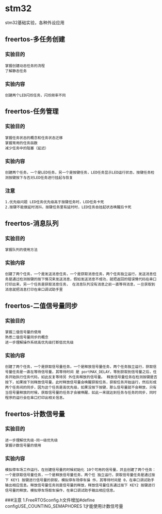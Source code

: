 # stm32
stm32基础实验，各种外设应用

## freertos-多任务创建
### 实验目的
    掌握创建动态任务的流程
    了解静态任务
### 实验内容
    创建两个LED闪烁任务，闪烁频率不同

## freertos-任务管理
### 实验目的
    掌握任务状态的概念和任务状态迁移
    掌握常用的任务函数
    减少任务中的阻塞（延迟）
### 实验内容
    创建两个任务，一个是LED任务，另一个是按键任务，LED任务显示LED运行状态，按键任务检测按键按下与否对LED任务进行挂起与恢复
### 注意
    1.优先级问题 LED任务优先级高于按键任务时，LED任务卡死
    2.按键不能做延时消抖，按键任务里有延时时，LED任务自挂起状态唤醒后卡死

## freertos-消息队列
### 实验目的
    掌握队列的使用方法
### 实验内容
    创建了两个任务，一个是发送消息任务，一个是获取消息任务，两个任务独立运行，发送消息任务是通过检测按键的按下情况来发送消息，假如发送消息不成功，就把返回的错误情代码在串口打印出来，另一个任务是获取消息任务， 在消息队列没有消息之前一直等待消息，一旦获取到消息就把消息打印在串口调试助手里

## freertos-二值信号量同步
### 实验目的
    掌握二值信号量的使用
    熟悉二值信号量同步的概念
    进一步理解操作系统高优先级打断低优先级
### 实验内容
    创建了两个任务，一个是获取信号量任务，一个是释放信号量任务，两个任务独立运行，获取信号量任务是一直在等待信号量，其等待时间 是 portMAX_DELAY，等到获取到信号量之后，任务开始执行任务代码，如此反复等待另 外任务释放的信号量。 释放信号量任务在检测按键是否按下，如果按下则释放信号量，此时释放信号量会唤醒获取任务，获取任务开始运行，然后形成两个任务间的同步，因为这个任务是高优先级，如果没按下按键，那么信号量就不会释放，只有当信号量释放的时候，获取信号量的任务才会被唤醒，如此一来就达到任务与任务的同步，同时程序的运行会在串口打印出相关信息。

## freertos-计数信号量
### 实验目的
    进一步理解优先级-同一级优先级
    掌握计数信号量的使用
### 实验内容
    模拟停车场工作运行。在创建信号量的时候初始化 10个可用的信号量，并且创建了两个任务：一个是获取信号量任务，一个是释放信号量任务，两个任 独立运行，获取信号量任务是通过按下 KEY1 按键进行信号量的获取，模拟停车场停车操 作，其等待时间是 0，在串口调试助手输出相应信息。释放信号量任务则是信号量的释放，释放信号量任务通过按下 KEY2 按键进行信号量的释放，模拟停车场取车操作，在串口调试助手输出相应信息。
###注意
    1.FreeRTOSconfig.h文件增加#define configUSE_COUNTING_SEMAPHORES 	1才能使用计数信号量

